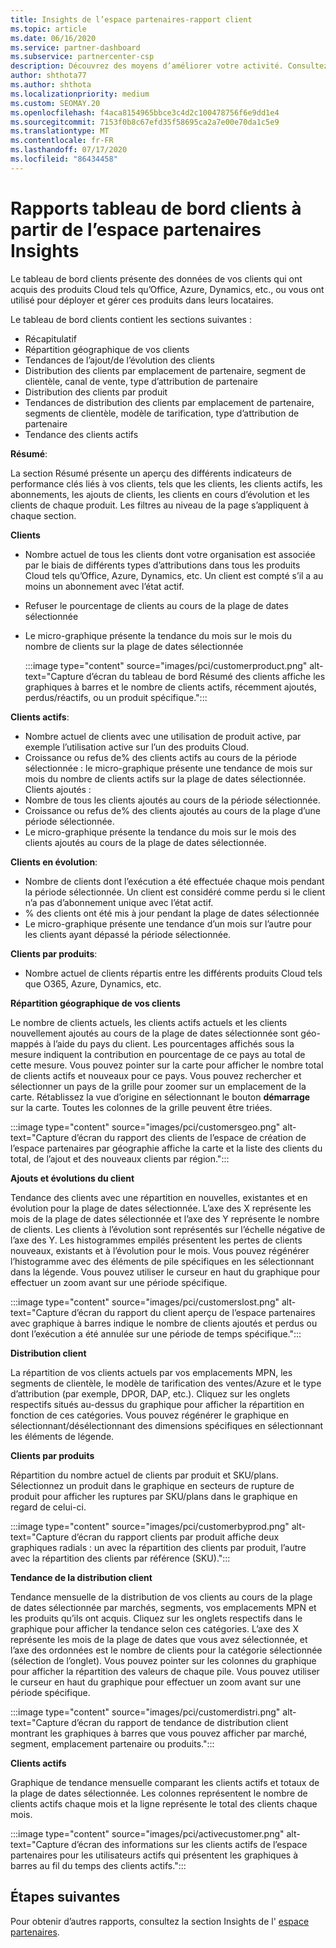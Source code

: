 ```yaml
---
title: Insights de l’espace partenaires-rapport client
ms.topic: article
ms.date: 06/16/2020
ms.service: partner-dashboard
ms.subservice: partnercenter-csp
description: Découvrez des moyens d’améliorer votre activité. Consultez les tendances de vos clients par zone géographique, par produit et par d’autres attributs.
author: shthota77
ms.author: shthota
ms.localizationpriority: medium
ms.custom: SEOMAY.20
ms.openlocfilehash: f4aca8154965bbce3c4d2c100478756f6e9dd1e4
ms.sourcegitcommit: 7153f0b8c67efd35f58695ca2a7e00e70da1c5e9
ms.translationtype: MT
ms.contentlocale: fr-FR
ms.lasthandoff: 07/17/2020
ms.locfileid: "86434458"
---
```

# <a name="customers-dashboard-reports-from-partner-center-insights"></a>Rapports tableau de bord clients à partir de l’espace partenaires Insights

Le tableau de bord clients présente des données de vos clients qui ont acquis des produits Cloud tels qu’Office, Azure, Dynamics, etc., ou vous ont utilisé pour déployer et gérer ces produits dans leurs locataires. 
 
Le tableau de bord clients contient les sections suivantes : 

- Récapitulatif  
- Répartition géographique de vos clients 
- Tendances de l’ajout/de l’évolution des clients 
- Distribution des clients par emplacement de partenaire, segment de clientèle, canal de vente, type d’attribution de partenaire 
- Distribution des clients par produit 
- Tendances de distribution des clients par emplacement de partenaire, segments de clientèle, modèle de tarification, type d’attribution de partenaire 
- Tendance des clients actifs 

**Résumé**:

La section Résumé présente un aperçu des différents indicateurs de performance clés liés à vos clients, tels que les clients, les clients actifs, les abonnements, les ajouts de clients, les clients en cours d’évolution et les clients de chaque produit. Les filtres au niveau de la page s’appliquent à chaque section.

**Clients**

- Nombre actuel de tous les clients dont votre organisation est associée par le biais de différents types d’attributions dans tous les produits Cloud tels qu’Office, Azure, Dynamics, etc. Un client est compté s’il a au moins un abonnement avec l’état actif.  
- Refuser le pourcentage de clients au cours de la plage de dates sélectionnée 
- Le micro-graphique présente la tendance du mois sur le mois du nombre de clients sur la plage de dates sélectionnée

  :::image type="content" source="images/pci/customerproduct.png" alt-text="Capture d’écran du tableau de bord Résumé des clients affiche les graphiques à barres et le nombre de clients actifs, récemment ajoutés, perdus/réactifs, ou un produit spécifique.":::

**Clients actifs**:

- Nombre actuel de clients avec une utilisation de produit active, par exemple l’utilisation active sur l’un des produits Cloud.
- Croissance ou refus de% des clients actifs au cours de la période sélectionnée : le micro-graphique présente une tendance de mois sur mois du nombre de clients actifs sur la plage de dates sélectionnée.
Clients ajoutés :
- Nombre de tous les clients ajoutés au cours de la période sélectionnée.
- Croissance ou refus de% des clients ajoutés au cours de la plage d’une période sélectionnée.
- Le micro-graphique présente la tendance du mois sur le mois des clients ajoutés au cours de la plage de dates sélectionnée.

**Clients en évolution**:
- Nombre de clients dont l’exécution a été effectuée chaque mois pendant la période sélectionnée. Un client est considéré comme perdu si le client n’a pas d’abonnement unique avec l’état actif. 
- % des clients ont été mis à jour pendant la plage de dates sélectionnée 
- Le micro-graphique présente une tendance d’un mois sur l’autre pour les clients ayant dépassé la période sélectionnée. 
 
**Clients par produits**:
- Nombre actuel de clients répartis entre les différents produits Cloud tels que O365, Azure, Dynamics, etc.  

**Répartition géographique de vos clients**

Le nombre de clients actuels, les clients actifs actuels et les clients nouvellement ajoutés au cours de la plage de dates sélectionnée sont géo-mappés à l’aide du pays du client. Les pourcentages affichés sous la mesure indiquent la contribution en pourcentage de ce pays au total de cette mesure. Vous pouvez pointer sur la carte pour afficher le nombre total de clients actifs et nouveaux pour ce pays. Vous pouvez rechercher et sélectionner un pays de la grille pour zoomer sur un emplacement de la carte. Rétablissez la vue d’origine en sélectionnant le bouton **démarrage** sur la carte. Toutes les colonnes de la grille peuvent être triées.  

:::image type="content" source="images/pci/customersgeo.png" alt-text="Capture d’écran du rapport des clients de l’espace de création de l’espace partenaires par géographie affiche la carte et la liste des clients du total, de l’ajout et des nouveaux clients par région.":::

**Ajouts et évolutions du client**

Tendance des clients avec une répartition en nouvelles, existantes et en évolution pour la plage de dates sélectionnée. L’axe des X représente les mois de la plage de dates sélectionnée et l’axe des Y représente le nombre de clients. Les clients à l’évolution sont représentés sur l’échelle négative de l’axe des Y. Les histogrammes empilés présentent les pertes de clients nouveaux, existants et à l’évolution pour le mois. Vous pouvez régénérer l’histogramme avec des éléments de pile spécifiques en les sélectionnant dans la légende. Vous pouvez utiliser le curseur en haut du graphique pour effectuer un zoom avant sur une période spécifique. 

:::image type="content" source="images/pci/customerslost.png" alt-text="Capture d’écran du rapport du client aperçu de l’espace partenaires avec graphique à barres indique le nombre de clients ajoutés et perdus ou dont l’exécution a été annulée sur une période de temps spécifique.":::

**Distribution client**

La répartition de vos clients actuels par vos emplacements MPN, les segments de clientèle, le modèle de tarification des ventes/Azure et le type d’attribution (par exemple, DPOR, DAP, etc.). Cliquez sur les onglets respectifs situés au-dessus du graphique pour afficher la répartition en fonction de ces catégories. Vous pouvez régénérer le graphique en sélectionnant/désélectionnant des dimensions spécifiques en sélectionnant les éléments de légende. 

**Clients par produits**

Répartition du nombre actuel de clients par produit et SKU/plans. Sélectionnez un produit dans le graphique en secteurs de rupture de produit pour afficher les ruptures par SKU/plans dans le graphique en regard de celui-ci.

:::image type="content" source="images/pci/customerbyprod.png" alt-text="Capture d’écran du rapport clients par produit affiche deux graphiques radials : un avec la répartition des clients par produit, l’autre avec la répartition des clients par référence (SKU).":::

**Tendance de la distribution client** 

Tendance mensuelle de la distribution de vos clients au cours de la plage de dates sélectionnée par marchés, segments, vos emplacements MPN et les produits qu’ils ont acquis. Cliquez sur les onglets respectifs dans le graphique pour afficher la tendance selon ces catégories. L’axe des X représente les mois de la plage de dates que vous avez sélectionnée, et l’axe des ordonnées est le nombre de clients pour la catégorie sélectionnée (sélection de l’onglet). Vous pouvez pointer sur les colonnes du graphique pour afficher la répartition des valeurs de chaque pile. Vous pouvez utiliser le curseur en haut du graphique pour effectuer un zoom avant sur une période spécifique.   

:::image type="content" source="images/pci/customerdistri.png" alt-text="Capture d’écran du rapport de tendance de distribution client montrant les graphiques à barres que vous pouvez afficher par marché, segment, emplacement partenaire ou produits.":::

**Clients actifs**

Graphique de tendance mensuelle comparant les clients actifs et totaux de la plage de dates sélectionnée. Les colonnes représentent le nombre de clients actifs chaque mois et la ligne représente le total des clients chaque mois. 

:::image type="content" source="images/pci/activecustomer.png" alt-text="Capture d’écran des informations sur les clients actifs de l’espace partenaires pour les utilisateurs actifs qui présentent les graphiques à barres au fil du temps des clients actifs.":::

## <a name="next-steps"></a>Étapes suivantes

Pour obtenir d’autres rapports, consultez la section Insights de l' [espace partenaires](partner-center-insights.md).

